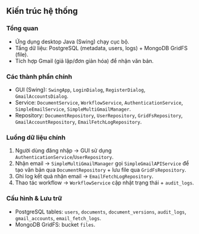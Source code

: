 ## Kiến trúc hệ thống

### Tổng quan
- Ứng dụng desktop Java (Swing) chạy cục bộ.
- Tầng dữ liệu: PostgreSQL (metadata, users, logs) + MongoDB GridFS (file).
- Tích hợp Gmail (giả lập/đơn giản hóa) để nhận văn bản.

### Các thành phần chính
- GUI (Swing): `SwingApp`, `LoginDialog`, `RegisterDialog`, `GmailAccountsDialog`.
- Service: `DocumentService`, `WorkflowService`, `AuthenticationService`, `SimpleEmailService`, `SimpleMultiGmailManager`.
- Repository: `DocumentRepository`, `UserRepository`, `GridFsRepository`, `GmailAccountRepository`, `EmailFetchLogRepository`.

### Luồng dữ liệu chính
1. Người dùng đăng nhập → GUI sử dụng `AuthenticationService`/`UserRepository`.
2. Nhận email → `SimpleMultiGmailManager` gọi `SimpleGmailAPIService` để tạo văn bản qua `DocumentRepository` + lưu file qua `GridFsRepository`.
3. Ghi log kết quả nhận email → `EmailFetchLogRepository`.
4. Thao tác workflow → `WorkflowService` cập nhật trạng thái + `audit_logs`.

### Cấu hình & Lưu trữ
- PostgreSQL tables: `users`, `documents`, `document_versions`, `audit_logs`, `gmail_accounts`, `email_fetch_logs`.
- MongoDB GridFS: bucket `files`.


